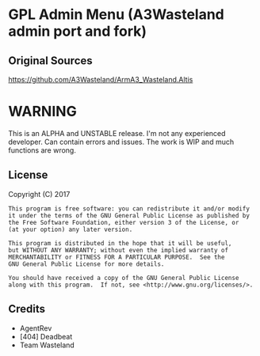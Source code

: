 # GPL Admin Menu (A3Wasteland admin port and fork)


## Original Sources
https://github.com/A3Wasteland/ArmA3_Wasteland.Altis


# WARNING
This is an ALPHA and UNSTABLE release. I'm not any experienced developer. Can contain errors and issues. The work is WIP and much functions are wrong.


## License
Copyright (C) 2017

	This program is free software: you can redistribute it and/or modify
    it under the terms of the GNU General Public License as published by
    the Free Software Foundation, either version 3 of the License, or
    (at your option) any later version.

    This program is distributed in the hope that it will be useful,
    but WITHOUT ANY WARRANTY; without even the implied warranty of
    MERCHANTABILITY or FITNESS FOR A PARTICULAR PURPOSE.  See the
    GNU General Public License for more details.

    You should have received a copy of the GNU General Public License
    along with this program.  If not, see <http://www.gnu.org/licenses/>.


## Credits

* AgentRev
* [404] Deadbeat
* Team Wasteland
